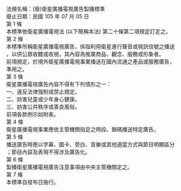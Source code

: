 法規名稱：(廢)衛星廣播電視廣告製播標準  
廢止日期：民國 105 年 07 月 05 日  
第 1 條  
本標準依衛星廣播電視法 (以下簡稱本法) 第二十條第二項規定訂定之。  
第 2 條  
本標準所稱衛星廣播電視廣告，係指利用衛星進行聲音或視訊信號之播送  
，以供公眾收聽或收視，其內容為推廣商品、觀念、服務或形象者。  
前項規定，於境外衛星廣播電視事業播送在國內流通之產品或服務廣告，  
準用之。  
第 3 條  
衛星廣播電視廣告內容不得有下列情形之一：  
一、違反法律強制或禁止規定。  
二、妨害兒童或少年身心健康。  
三、妨害公共秩序或善良風俗。  
前項各款例示如附表。  
第 4 條  
衛星廣播電視事業應依主管機關指定之時段、鎖碼播送特定廣告。  
第 5 條  
播送廣告時應以字幕、圖卡、旁白、音樂或其他適當方式與節目明顯區分  
；節目內容及表現不得涉及廣告化。  
第 6 條  
製播衛星廣播電視廣告注意事項由中央主管機關定之。  
第 7 條  
本標準自發布日施行。  


